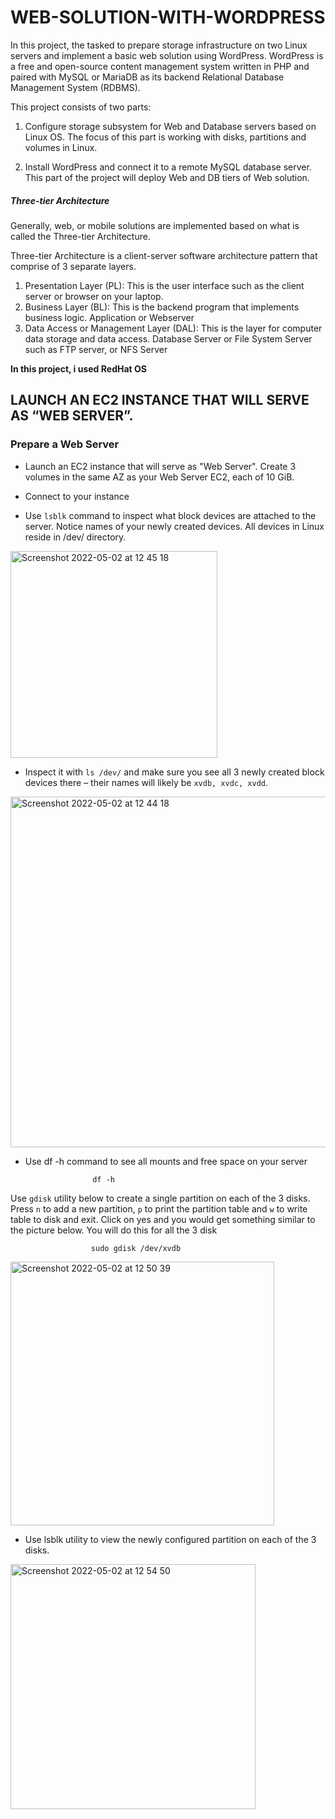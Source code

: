 # WEB-SOLUTION-WITH-WORDPRESS

In this project, the tasked to prepare storage infrastructure on two Linux servers and implement a basic web solution using WordPress. WordPress is a free and open-source content management system written in PHP and paired with MySQL or MariaDB as its backend Relational Database Management System (RDBMS).

This project consists of two parts:

1. Configure storage subsystem for Web and Database servers based on Linux OS. The focus of this part is working with disks, partitions and volumes in Linux.

2. Install WordPress and connect it to a remote MySQL database server. This part of the project will deploy Web and DB tiers of Web solution.


##### Three-tier Architecture

Generally, web, or mobile solutions are implemented based on what is called the Three-tier Architecture.

Three-tier Architecture is a client-server software architecture pattern that comprise of 3 separate layers.

1. Presentation Layer (PL): This is the user interface such as the client server or browser on your laptop.
2. Business Layer (BL): This is the backend program that implements business logic. Application or Webserver
3. Data Access or Management Layer (DAL): This is the layer for computer data storage and data access. Database Server or File System Server such as FTP server, or NFS Server

**In this project, i used RedHat OS**


## LAUNCH AN EC2 INSTANCE THAT WILL SERVE AS “WEB SERVER”.

  ### Prepare a Web Server
  
  - Launch an EC2 instance that will serve as "Web Server". Create 3 volumes in the same AZ as your Web Server EC2, each of 10 GiB.
  
  - Connect to your instance
   
  - Use `lsblk` command to inspect what block devices are attached to the server. Notice names of your newly created devices. All devices in Linux reside in /dev/ directory. 
 
 <img width="331" alt="Screenshot 2022-05-02 at 12 45 18" src="https://user-images.githubusercontent.com/80678596/166222484-f64ddc88-da49-4718-ae6a-04489d397a65.png">

 
 - Inspect it with `ls /dev/` and make sure you see all 3 newly created block devices there – their names will likely be `xvdb, xvdc, xvdd`.

<img width="561" alt="Screenshot 2022-05-02 at 12 44 18" src="https://user-images.githubusercontent.com/80678596/166222315-93f725e8-51c2-42bc-8048-fa428c9685f0.png">

 - Use df -h command to see all mounts and free space on your server

                      df -h
                      
Use `gdisk` utility below to create a single partition on each of the 3 disks. Press `n` to add a new partition, `p` to print the partition table and `w` to write table to disk and exit. Click on yes and you would get something similar to the picture below. You will do this for all the 3 disk

                      sudo gdisk /dev/xvdb
                      
<img width="422" alt="Screenshot 2022-05-02 at 12 50 39" src="https://user-images.githubusercontent.com/80678596/166223216-c4be43db-eb60-4a78-b18e-2d21318cd612.png">
                
 - Use lsblk utility to view the newly configured partition on each of the 3 disks.

  <img width="392" alt="Screenshot 2022-05-02 at 12 54 50" src="https://user-images.githubusercontent.com/80678596/166223456-23d0db01-c284-4210-8d1c-2a92b1152116.png">
                    
